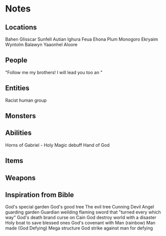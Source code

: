 # Notes

## Locations
Bahen
Glisscar
Sunfell
Autian
Ighura
Feua
Ehona Plum
Monogoro
Ekryaim
Wyntolm
Balawyn
Yaaonhel
Aloore

## People
"Follow me my brothers! I will lead you too an "

## Entities
Racist human group

## Monsters

## Abilities
Horns of Gabriel - Holy Magic debuff
Hand of God

## Items


## Weapons


## Inspiration from Bible
God's special garden
God's good tree
The evil tree
Cunning Devil
Angel guarding garden
Guardian weilding flaming sword that "turned every which way"
God's death brand curse on Cain
God destroy world with a disaster
Holy boat to save blessed ones
God's covenant with Man (rainbow)
Man made (God Defying) Mega structure
God strike against man for defying